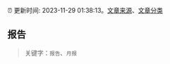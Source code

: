 :alarm_clock: 更新时间: 2023-11-29 01:38:13。[文章来源](/README.md)、[文章分类](/TAGS.md)

## 报告


> 关键字：`报告`、`月报`



